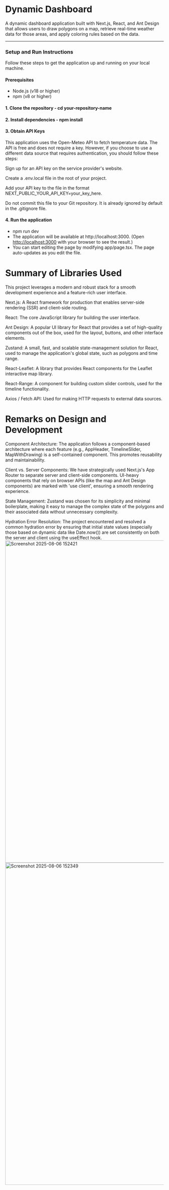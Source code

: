 # Dynamic Dashboard

A dynamic dashboard application built with Next.js, React, and Ant Design that allows users to draw polygons on a map, retrieve real-time weather data for those areas, and apply coloring rules based on the data.

---

### Setup and Run Instructions

Follow these steps to get the application up and running on your local machine.

#### Prerequisites

- Node.js (v18 or higher)
- npm (v8 or higher)

#### 1. Clone the repository - cd your-repository-name

#### 2. Install dependencies - npm install

#### 3. Obtain API Keys

This application uses the Open-Meteo API to fetch temperature data. The API is free and does not require a key. However, if you choose to use a different data source that requires authentication, you should follow these steps:

Sign up for an API key on the service provider's website.

Create a .env.local file in the root of your project.

Add your API key to the file in the format NEXT_PUBLIC_YOUR_API_KEY=your_key_here.

Do not commit this file to your Git repository. It is already ignored by default in the .gitignore file.

#### 4. Run the application

- npm run dev
- The application will be available at http://localhost:3000. (Open [http://localhost:3000](http://localhost:3000) with your browser to see the result.)
- You can start editing the page by modifying app/page.tsx. The page auto-updates as you edit the file.

# Summary of Libraries Used

This project leverages a modern and robust stack for a smooth development experience and a feature-rich user interface.

Next.js: A React framework for production that enables server-side rendering (SSR) and client-side routing.

React: The core JavaScript library for building the user interface.

Ant Design: A popular UI library for React that provides a set of high-quality components out of the box, used for the layout, buttons, and other interface elements.

Zustand: A small, fast, and scalable state-management solution for React, used to manage the application's global state, such as polygons and time range.

React-Leaflet: A library that provides React components for the Leaflet interactive map library.

React-Range: A component for building custom slider controls, used for the timeline functionality.

Axios / Fetch API: Used for making HTTP requests to external data sources.

# Remarks on Design and Development

Component Architecture: The application follows a component-based architecture where each feature (e.g., AppHeader, TimelineSlider, MapWithDrawing) is a self-contained component. This promotes reusability and maintainability.

Client vs. Server Components: We have strategically used Next.js's App Router to separate server and client-side components. UI-heavy components that rely on browser APIs (like the map and Ant Design components) are marked with 'use client', ensuring a smooth rendering experience.

State Management: Zustand was chosen for its simplicity and minimal boilerplate, making it easy to manage the complex state of the polygons and their associated data without unnecessary complexity.

Hydration Error Resolution: The project encountered and resolved a common hydration error by ensuring that initial state values (especially those based on dynamic data like Date.now()) are set consistently on both the server and client using the useEffect hook.
<img width="1920" height="1020" alt="Screenshot 2025-08-06 152421" src="https://github.com/user-attachments/assets/1a5aaa8a-d847-49c6-8e65-6185c5ff0572" />
<img width="1920" height="1020" alt="Screenshot 2025-08-06 152349" src="https://github.com/user-attachments/assets/8d9abfa6-3c69-4b75-880b-317871fb2652" />
